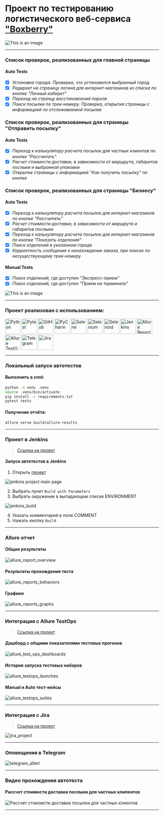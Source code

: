 <h1> Проект по тестированию логистического веб-сервиса <a target="_blank" href="https://boxberry.ru/">"Boxberry"</a> </h1>

![This is an image](design/images/logo-boxberry.png)

----
### Список проверок, реализованных для главной страницы
#### Auto Tests
- [x] *Установка города. Проверка, что установился выбранный город*
- [x] *Редирект на страницу логина для интернет-магазинов из списка по кнопке "Личный кабирет"*
- [x] *Переход на странцу восстановления пароля*
- [x] *Поиск посылки по трек-номеру. Проверка, открытия страницы с информацией по отслеживаемой посылке*
### Список проверок, реализованных для страницы "Отправить посылку"
#### Auto Tests
- [x] *Переход к калькулятору расчета посылок для частных клиентов по кнопке "Рассчитать"*
- [x] *Расчет стоимости доставки, в зависимости от маршрута, габаритов послыки и выбранной упаковки*
- [x] *Открытие страницы с информацией "Как получить посылку" по кнопке*
### Список проверок, реализованных для страницы "Бизнесу"
#### Auto Tests
- [x] *Переход к калькулятору расчета посылок для интернет-магазинов по кнопке "Рассчитать"*
- [x] *Расчет стоимости доставки, в зависимости от маршрута и габаритов послыки*
- [x] *Переход к калькулятору расчета посылок для интернет-магазинов по кнопке "Показать отделения"*
- [x] *Поиск отделений в указанном городе*
- [x] *Корректность сообщения о ненахождении заказа, при поиске по несуществующему трек-номеру*
#### Manual Tests
- [x] *Поиск отделений, где доступен "Экспресс-прием"*
- [x] *Поиск отделений, где доступен "Прием на терминале"*

![This is an image](design/images/man.png)

----
### Проект реализован с использованием:

<img src="design/icons/python-original.svg" width="50" title="Python"> <img src="design/icons/pytest.png" width="50" title="Pytest"> <img src="design/icons/github.svg" width="50" title="GitHub"> <img src="design/icons/intellij_pycharm.png" width="50" title="PyCharm"> <img src="design/icons/selene.png" width="50" title="Selene"> <img src="design/icons/selenium.png" width="50" title="Selenium"> <img src="design/icons/selenoid.png" width="50" title="Selenoid"> <img src="design/icons/jenkins.png" width="50" title="Jenkins"> <img src="design/icons/allure_report.png" width="50" title="Allure Report"> <img src="design/icons/allure_testops.png" width="50" title="Allure TestOps"> <img src="design/icons/telegram.png" width="50" title="Telegram">  <img src="design/icons/jira.svg" width="50" title="Jira">

----

### Локальный запуск автотестов

#### Выполнить в cmd:

```bash
python -m venv .venv
source .venv/bin/activate
pip install -r requirements.txt
pytest tests
```

#### Получение отчёта:
```bash
allure serve build/allure-results
```

----


### Проект в Jenkins
> <a target="_blank" href="https://jenkins.autotests.cloud/job/MZhurova_qa_guru_python_8_15/">Ссылка на проект</a>

#### Запуск автотестов в Jenkins
1. Открыть <a target="_blank" href="https://jenkins.autotests.cloud/job/MZhurova_qa_guru_python_8_15/">проект</a>

![jenkins project main page](design/images/jenkins.jpg)

2. Выбрать пункт `Build with Parameters`
3. Выбрать окружение в выпадающем списке ENVIRONMENT

![jenkins_build](design/images/jenkins_build.jpg)

4. Указать комментарий в поле COMMENT
5. Нажать кнопку `Build`

----

### Allure отчет
#### Общие результаты 
![allure_report_overview](design/images/allure_report.jpg)

#### Результаты прохождения теста
![allure_reports_behaviors](design/images/allure_suites.jpg)

#### Графики

![allure_reports_graphs](design/images/graphics.jpg)

----

### Интеграция с Allure TestOps
> <a target="_blank" href="https://allure.autotests.cloud/project/3862/dashboards">Ссылка на проект</a>

#### Дашборд с общими показателями тестовых прогонов

![allure_test_ops_dashboards](design/images/dashboards.jpg)

#### История запуска тестовых наборов

![allure_testops_launches](design/images/launches.jpg)

#### Manual и Auto тест-кейсы

![allure_testops_suites](design/images/suites.jpg)

----

### Интеграция с Jira
> <a target="_blank" href="https://jira.autotests.cloud/browse/HOMEWORK-992">Ссылка на проект</a>

![jira_project](design/images/jira_992.jpg)

----

### Оповещения в Telegram
![telegram_allert](design/images/tg.jpg)

----

### Видео прохождения автотеста

#### Рассчет стоимости доставки послыки для частных клипентов 

![Рассчет стоиомсти доставки посылки для частных клиентов](design/images/video.gif)

----